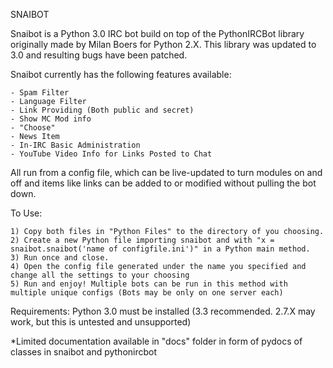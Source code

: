 SNAIBOT

Snaibot is a Python 3.0 IRC bot build on top of the PythonIRCBot library originally made by Milan Boers for Python 2.X. This library was updated to 3.0 and resulting bugs have been patched.

Snaibot currently has the following features available:

	- Spam Filter
	- Language Filter
	- Link Providing (Both public and secret)
	- Show MC Mod info
	- "Choose"
	- News Item
	- In-IRC Basic Administration
	- YouTube Video Info for Links Posted to Chat
	
All run from a config file, which can be live-updated to turn modules on and off and items like links can be added to or modified without pulling the bot down.


To Use:

	1) Copy both files in "Python Files" to the directory of you choosing.
	2) Create a new Python file importing snaibot and with "x = snaibot.snaibot('name of configfile.ini')" in a Python main method.
	3) Run once and close.
	4) Open the config file generated under the name you specified and change all the settings to your choosing
	5) Run and enjoy! Multiple bots can be run in this method with multiple unique configs (Bots may be only on one server each)
	
	
Requirements:
	Python 3.0 must be installed (3.3 recommended. 2.7.X may work, but this is untested and unsupported)
	
	
*Limited documentation available in "docs" folder in form of pydocs of classes in snaibot and pythonircbot